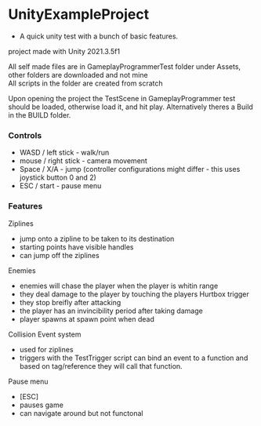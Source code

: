 # UnityExampleProject

- A quick unity test with a bunch of basic features.

project made with Unity 2021.3.5f1

All self made files are in GameplayProgrammerTest folder under Assets, other folders are downloaded and not mine <br>
All scripts in the folder are created from scratch

Upon opening the project the TestScene in GameplayProgrammer test should be loaded, otherwise load it, and hit play.
Alternatively theres a Build in the BUILD folder.

### Controls
- WASD / left stick - walk/run
- mouse / right stick - camera movement
- Space / X/A - jump (controller configurations might differ - this uses joystick button 0 and 2)
- ESC / start - pause menu

### Features

Ziplines 
- jump onto a zipline to be taken to its destination 
- starting points have visible handles
- can jump off the ziplines

Enemies
- enemies will chase the player when the player is whitin range
- they deal damage to the player by touching the players Hurtbox trigger
- they stop breifly after attacking
- the player has an invincibility period after taking damage
- player spawns at spawn point when dead

Collision Event system
- used for ziplines
- triggers with the TestTrigger script can bind an event to a function and based on tag/reference they will call that function.

Pause menu
- [ESC]
- pauses game
- can navigate around but not functonal


